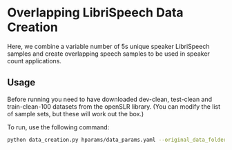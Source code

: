 # Overlapping LibriSpeech Data Creation

Here, we combine a variable number of 5s unique speaker LibriSpeech samples and create overlapping speech samples to be used in speaker count applications. 

## Usage

Before running you need to have downloaded dev-clean, test-clean and train-clean-100 datasets from the openSLR library. (You can modify the list of sample sets, but these will work out the box.)

To run, use the following command:

```bash
python data_creation.py hparams/data_params.yaml --original_data_folder <link-to-folder> --new_data_folder <link-to-other-folder>
```